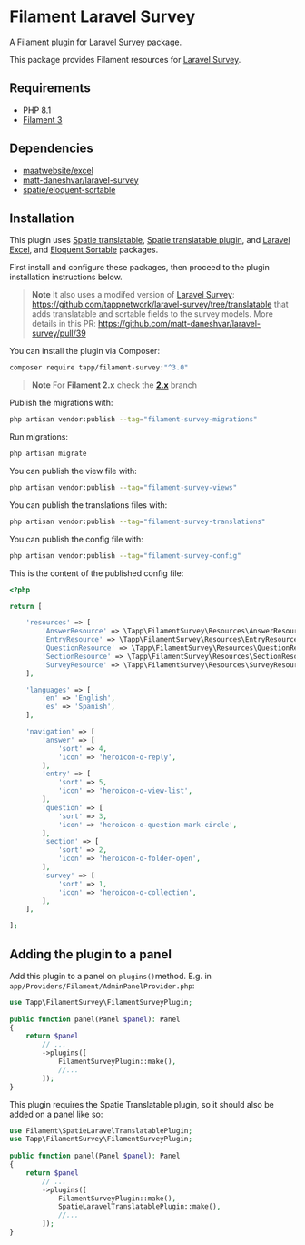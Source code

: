 # Filament Laravel Survey

A Filament plugin for [Laravel Survey](https://github.com/matt-daneshvar/laravel-survey) package.

This package provides Filament resources for [Laravel Survey](https://github.com/matt-daneshvar/laravel-survey).

## Requirements
- PHP 8.1
- [Filament 3](https://github.com/laravel-filament/filament)

## Dependencies
- [maatwebsite/excel](https://github.com/SpartnerNL/Laravel-Excel)
- [matt-daneshvar/laravel-survey](https://github.com/matt-daneshvar/laravel-survey)
- [spatie/eloquent-sortable](https://github.com/spatie/eloquent-sortable)

## Installation

This plugin uses [Spatie translatable](https://spatie.be/docs/laravel-translatable/v6/installation-setup), [Spatie translatable plugin](https://filamentphp.com/plugins/filament-spatie-translatable), and [Laravel Excel](https://github.com/SpartnerNL/Laravel-Excel), and [Eloquent Sortable](https://github.com/spatie/eloquent-sortable) packages.

First install and configure these packages, then proceed to the plugin installation instructions below.

> **Note** 
> It also uses a modifed version of [Laravel Survey](https://github.com/matt-daneshvar/laravel-survey):
> https://github.com/tappnetwork/laravel-survey/tree/translatable that adds translatable and sortable fields to the survey models.
> More details in this PR: https://github.com/matt-daneshvar/laravel-survey/pull/39


You can install the plugin via Composer:

```bash
composer require tapp/filament-survey:"^3.0"
```

> **Note** 
> For **Filament 2.x** check the **[2.x](https://github.com//TappNetwork/filament-survey/tree/2.x)** branch

Publish the migrations with:

```bash
php artisan vendor:publish --tag="filament-survey-migrations"
```

Run migrations:

```bash
php artisan migrate
```


You can publish the view file with:

```bash
php artisan vendor:publish --tag="filament-survey-views"
```

You can publish the translations files with:

```bash
php artisan vendor:publish --tag="filament-survey-translations"
```

You can publish the config file with:

```bash
php artisan vendor:publish --tag="filament-survey-config"
```

This is the content of the published config file:

```php
<?php

return [

    'resources' => [
        'AnswerResource' => \Tapp\FilamentSurvey\Resources\AnswerResource::class,
        'EntryResource' => \Tapp\FilamentSurvey\Resources\EntryResource::class,
        'QuestionResource' => \Tapp\FilamentSurvey\Resources\QuestionResource::class,
        'SectionResource' => \Tapp\FilamentSurvey\Resources\SectionResource::class,
        'SurveyResource' => \Tapp\FilamentSurvey\Resources\SurveyResource::class,
    ],

    'languages' => [
        'en' => 'English',
        'es' => 'Spanish',
    ],

    'navigation' => [
        'answer' => [
            'sort' => 4,
            'icon' => 'heroicon-o-reply',
        ],
        'entry' => [
            'sort' => 5,
            'icon' => 'heroicon-o-view-list',
        ],
        'question' => [
            'sort' => 3,
            'icon' => 'heroicon-o-question-mark-circle',
        ],
        'section' => [
            'sort' => 2,
            'icon' => 'heroicon-o-folder-open',
        ],
        'survey' => [
            'sort' => 1,
            'icon' => 'heroicon-o-collection',
        ],
    ],

];
```

## Adding the plugin to a panel

Add this plugin to a panel on `plugins()`method. E.g. in  `app/Providers/Filament/AdminPanelProvider.php`:

```php
use Tapp\FilamentSurvey\FilamentSurveyPlugin;
 
public function panel(Panel $panel): Panel
{
    return $panel
        // ...
        ->plugins([
            FilamentSurveyPlugin::make(),
            //...
        ]);
}
```

This plugin requires the Spatie Translatable plugin, so it should also be added on a panel like so:

```php
use Filament\SpatieLaravelTranslatablePlugin;
use Tapp\FilamentSurvey\FilamentSurveyPlugin;
 
public function panel(Panel $panel): Panel
{
    return $panel
        // ...
        ->plugins([
            FilamentSurveyPlugin::make(),
            SpatieLaravelTranslatablePlugin::make(),
            //...
        ]);
}
```
